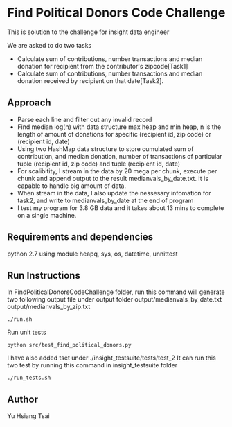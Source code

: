 # Find Political Donors Code Challenge
This is solution to the challenge for insight data engineer

We are asked to do two tasks
* Calculate sum of contributions, number transactions and median donation for recipient from the contributor's zipcode[Task1]
* Calculate sum of contributions, number transactions and median donation received by recipient on that date[Task2].


## Approach
* Parse each line and filter out any invalid record
* Find median log(n) with data structure max heap and min heap, n is the length of amount of donations for specific (recipient id, zip code) or (recipient id, date)
* Using two HashMap data structure to store cumulated sum of contribution, and median donation,  number of transactions of particular tuple (recipient id, zip code) and tuple (recipient id, date)
* For scalibitity, I stream in the data by 20 mega per chunk, execute per chunk and append output to the result medianvals_by_date.txt. It is capable to handle big amount of data. 
* When stream in the data, I also update the nessesary infomation for task2, and write to medianvals_by_date at the end of program
* I test my program for 3.8 GB data and it takes about 13 mins to complete on a single machine.


## Requirements and dependencies
python 2.7
using module heapq, sys, os, datetime, unnittest


## Run Instructions

In FindPoliticalDonorsCodeChallenge folder, run this command will generate two following output file under output folder 
output/medianvals_by_date.txt
output/medianvals_by_zip.txt

```
./run.sh
```

Run unit tests

```
python src/test_find_political_donors.py

```

I have also added tset under ./insight_testsuite/tests/test_2
It can run this two test by running this command in insight_testsuite folder

```
./run_tests.sh

```

## Author
Yu Hsiang Tsai

